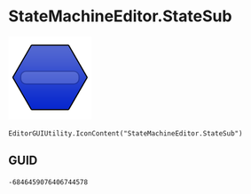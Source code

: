 # StateMachineEditor.StateSub
![](/img/StateMachineEditor.StateSub.png)

``` CSharp
EditorGUIUtility.IconContent("StateMachineEditor.StateSub")
```
## GUID
```
-6846459076406744578
```
